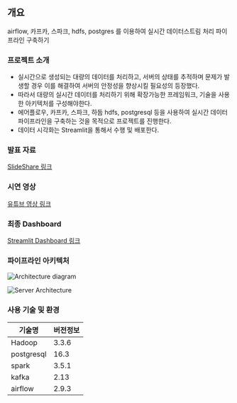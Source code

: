 ## 개요

airflow, 카프카, 스파크, hdfs, postgres 를 이용하여 실시간 데이터스트림 처리 파이프라인 구축하기

### 프로젝트 소개

- 실시간으로 생성되는 대량의 데이터를 처리하고, 서버의 상태를 추적하며 문제가 발생할 경우 이를 해결하여 서버의 안정성을 향상시킬 필요성의 등장했다.
- 따라서 대량의 실시간 데이터를 처리하기 위해 확장가능한 프레임워크, 기술을 사용한 아키텍처를 구성해야한다.
- 에어플로우, 카프카, 스파크, 하둡 hdfs, postgresql 등을 사용하여 실시간 데이터 파이프라인을 구축하는 것을 목적으로 프로젝트를 진행한다. 
- 데이터 시각화는 Streamlit을 통해서 수행 및 배포한다.

### 발표 자료
[SlideShare 링크](https://www.slideshare.net/secret/FyUIsaK9ggXD62)

### 시연 영상
[유튜브 영상 링크](https://www.youtube.com/watch?v=0XohstNa1UE)

### 최종 Dashboard
[Streamlit Dashboard 링크](https://v2xdashboard.streamlit.app/)

### 파이프라인 아키텍처

![Architecture diagram](https://github.com/user-attachments/assets/b2588285-1a27-4ed2-8bbd-e9bc3e1891c6)

![Server Architecture](https://github.com/user-attachments/assets/ca6e7eba-d86b-41f5-973c-7faa745165fc)


### 사용 기술 및 환경

|기술명|버전정보|
|--------|-------|
|Hadoop|3.3.6|
|postgresql|16.3| 
|spark|3.5.1|
|kafka|2.13|
|airflow|2.9.3|
